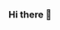 ### Hi there 👋

<!--
**electr0n4ik/electr0n4ik** is a ✨ _special_ ✨ repository because its `README.md` (this file) appears on your GitHub profile.

[![Top Langs](https://github-readme-stats.vercel.app/api/top-langs/?username=electr0n4ik&layout=compact)](https://github.com/electr0n4ik/github-readme-stats)
<html>
<div class="item__ava-wrap">
  <img src="https://www.google.com/url?sa=i&url=https%3A%2F%2Fwww.ixbt.com%2Fnews%2F2020%2F06%2F15%2Fgif-telegram-giphy-tenor.html&psig=AOvVaw3iMpHnbjmFa2xhIOdogwdp&ust=1675866291067000&source=images&cd=vfe&ved=0CA8QjRxqFwoTCMjQkMrOg_0CFQAAAAAdAAAAABAE" alt="" class="item__ava" width="47">
</div>
</html>
